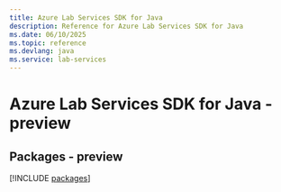 ```yaml
---
title: Azure Lab Services SDK for Java
description: Reference for Azure Lab Services SDK for Java
ms.date: 06/10/2025
ms.topic: reference
ms.devlang: java
ms.service: lab-services
---
```

# Azure Lab Services SDK for Java - preview
## Packages - preview
[!INCLUDE [packages](lab-services-index.md)]